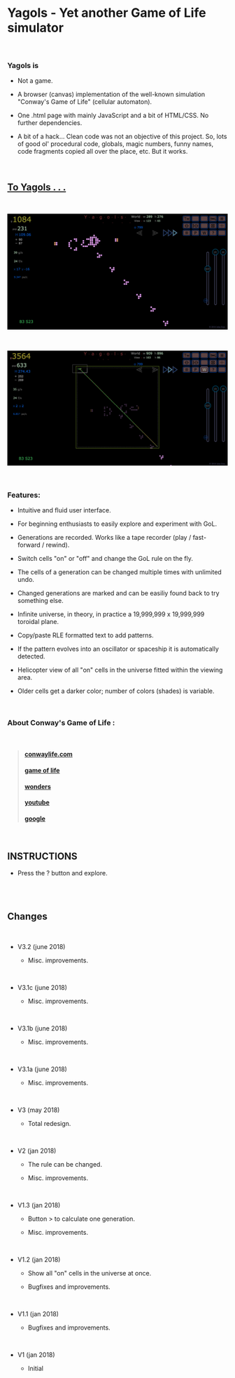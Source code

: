 # Yagols - Yet another Game of Life simulator

<br>

### Yagols is

  * Not a game.

  * A browser (canvas) implementation of the well-known simulation "Conway's Game of Life" (cellular automaton).
  
  * One .html page with mainly JavaScript and a bit of HTML/CSS. No further dependencies.
  
  * A bit of a hack... Clean code was not an objective of this project. So, lots of good ol' procedural
    code, globals, magic numbers, funny names, code fragments copied all over the place, etc.
    But it works.
    
<br>

## [To Yagols . . .](http://johnerps.net/Yagols/Yagols.html)

<br>

<p align="center">
  <img src="Screenshot01.png"/>
</p>

<br>

<p align="center">
  <img src="Screenshot02.png"/>
</p>

<br>

### Features:

  * Intuitive and fluid user interface.
  
  * For beginning enthusiasts to easily explore and experiment with GoL.

  * Generations are recorded. Works like a tape recorder (play / fast-forward / rewind).
  
  * Switch cells "on" or "off" and change the GoL rule on the fly.
  
  * The cells of a generation can be changed multiple times with unlimited undo.

  * Changed generations are marked and can be easiliy found back to try something else.
  
  * Infinite universe, in theory, in practice a 19,999,999 x 19,999,999 toroidal plane.
  
  * Copy/paste RLE formatted text to add patterns.
  
  * If the pattern evolves into an oscillator or spaceship it is automatically detected.
  
  * Helicopter view of all "on" cells in the universe fitted within the viewing area.
  
  * Older cells get a darker color; number of colors (shades) is variable.

<br> 

### About Conway's Game of Life :

<br>

>#### [conwaylife.com](http://www.conwaylife.com)
>#### [game of life](http://beltoforion.de/article.php?a=game_of_life)
>#### [wonders](http://www.math.com/students/wonders/life/life.html)
>#### [youtube](https://youtu.be/C2vgICfQawE)
>#### [google](https://www.google.nl/search?q=conway+game+of+life)

<br>

## INSTRUCTIONS

  * Press the ? button and explore.
    
<br>
<br>

## Changes

<br>

* V3.2 (june 2018)

  * Misc. improvements.

<br>

* V3.1c (june 2018)

  * Misc. improvements.

<br>

* V3.1b (june 2018)

  * Misc. improvements.

<br>

* V3.1a (june 2018)
  
  * Misc. improvements.

<br>

* V3 (may 2018)
  
  * Total redesign.

<br>

* V2 (jan 2018)
  
  * The rule can be changed.
  
  * Misc. improvements.

<br>

* V1.3 (jan 2018)
  
  * Button > to calculate one generation.
  
  * Misc. improvements.

<br>

* V1.2 (jan 2018)
  
  * Show all "on" cells in the universe at once.
  
  * Bugfixes and improvements.

<br>

* V1.1 (jan 2018)
  
  * Bugfixes and improvements.
  
<br>
  
* V1 (jan 2018)
  
  * Initial
